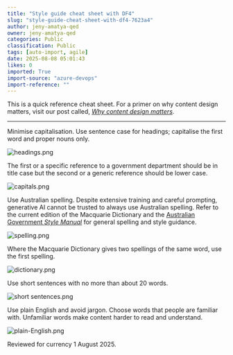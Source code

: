 ```yaml
---
title: "Style guide cheat sheet with DF4"
slug: "style-guide-cheat-sheet-with-df4-7623a4"
author: jeny-amatya-qed
owner: jeny-amatya-qed
categories: Public
classification: Public
tags: [auto-import, agile]
date: 2025-08-08 05:01:43
likes: 0
imported: True 
import-source: "azure-devops"
import-reference: ""
---
```


This is a quick reference cheat sheet. For a primer on why content design matters, visit our post called, *[Why content design matters](https://developer.qed.qld.gov.au/public/Why-content-design-matters/)*.

* * *

Minimise capitalisation. Use sentence case for headings; capitalise the first word and proper nouns only.

![headings.png](https://sadevportal3.blob.core.windows.net/root/headings.png)

The first or a specific reference to a government department should be in title case but the second or a generic reference should be lower case.

![capitals.png](https://sadevportal3.blob.core.windows.net/root/capitals.png)

Use Australian spelling. Despite extensive training and careful prompting, generative AI cannot be trusted to always use Australian spelling. Refer to the current edition of the Macquarie Dictionary and the [Australian Government *Style Manual*](https://www.stylemanual.gov.au/) for general spelling and style guidance.

![spelling.png](https://sadevportal3.blob.core.windows.net/root/spelling.png)

Where the Macquarie Dictionary gives two spellings of the same word, use the first spelling.

![dictionary.png](https://sadevportal3.blob.core.windows.net/root/dictionary.png)

Use short sentences with no more than about 20 words.

![short sentences.png](https://sadevportal3.blob.core.windows.net/root/short-sentences.png)

Use plain English and avoid jargon. Choose words that people are familiar with. Unfamiliar words make content harder to read and understand.

![plain-English.png](https://sadevportal3.blob.core.windows.net/root/plain-English.png)

Reviewed for currency 1 August 2025.
